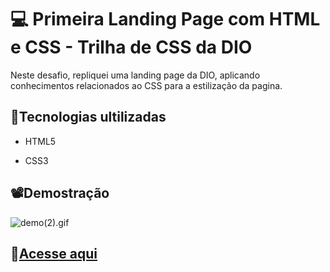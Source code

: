 # 💻 Primeira Landing Page com HTML e CSS - Trilha de CSS da DIO

Neste desafio, repliquei uma landing page da DIO, aplicando conhecimentos relacionados ao CSS para a estilização da pagina.

## 📌Tecnologias ultilizadas
* HTML5

* CSS3

## 📽️Demostração
![demo(2).gif](./demo%20(2).gif)

## 🔗[Acesse aqui](https://geovannacassia.github.io/trilha-css-desafio-01/)